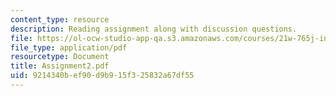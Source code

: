 ```yaml
---
content_type: resource
description: Reading assignment along with discussion questions.
file: https://ol-ocw-studio-app-qa.s3.amazonaws.com/courses/21w-765j-interactive-and-non-linear-narrative-theory-and-practice-spring-2004/9214340bef90d9b915f325832a67df55_Assignment2.pdf
file_type: application/pdf
resourcetype: Document
title: Assignment2.pdf
uid: 9214340b-ef90-d9b9-15f3-25832a67df55
---
```

